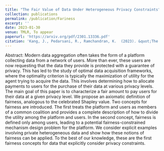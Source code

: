 ```yaml
---
title: "The Fair Value of Data Under Heterogeneous Privacy Constraints"
collection: publications
permalink: /publication/Fariness
excerpt: ''
date: 2023-01-30
venue: TMLR, To appear
paperurl: 'https://arxiv.org/pdf/2301.13336.pdf'
citation: 'Kang, J., Pedarsani, R., Ramchandran, K.  (2023). &quot;The Fair Value of Data Under Heterogeneous Privacy Constraints&quot;.'
---
```


Abstract: Modern data aggregation often takes the form of a platform collecting data from a network of users.
More than ever, these users are now requesting that the data they provide is protected with a guarantee of
privacy. This has led to the study of optimal data acquisition frameworks, where the optimality criterion
is typically the maximization of utility for the agent trying to acquire the data. This involves determining
how to allocate payments to users for the purchase of their data at various privacy levels. The main goal
of this paper is to characterize a fair amount to pay users for their data at a given privacy level. We
propose an axiomatic definition of fairness, analogous to the celebrated Shapley value. Two concepts for
fairness are introduced. The first treats the platform and users as members of a common coalition and
provides a complete description of how to divide the utility among the platform and users. In the second
concept, fairness is defined only among users, leading to a potential fairness-constrained mechanism
design problem for the platform. We consider explicit examples involving private heterogeneous data
and show how these notions of fairness can be applied. To the best of our knowledge, these are the first
fairness concepts for data that explicitly consider privacy constraints.
